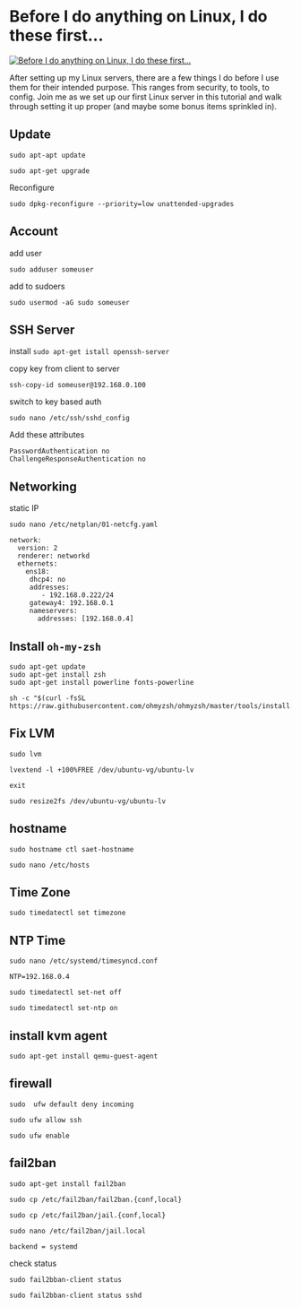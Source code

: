 # Before I do anything on Linux, I do these first...


[![Before I do anything on Linux, I do these first...](http://img.youtube.com/vi/ZsjK4VDopiE/0.jpg)](https://www.youtube.com/watch?v=ZsjK4VDopiE "Before I do anything on Linux, I do these first...")

After setting up my Linux servers, there are a few things I do before I use them for their intended purpose.  This ranges from security, to tools, to config.  Join me as we set up our first Linux server in this tutorial and walk through setting it up proper (and maybe some bonus items sprinkled in).



## Update

```
sudo apt-apt update

sudo apt-get upgrade
```

Reconfigure

`sudo dpkg-reconfigure --priority=low unattended-upgrades`



## Account

add user

`sudo adduser someuser`

add to sudoers

`sudo usermod -aG sudo someuser`

## SSH Server

install
`sudo apt-get istall openssh-server`

copy key from client to server

`ssh-copy-id someuser@192.168.0.100`

switch to key based auth

`sudo nano /etc/ssh/sshd_config`

Add these attributes

```
PasswordAuthentication no
ChallengeResponseAuthentication no
```


## Networking

static IP

`sudo nano /etc/netplan/01-netcfg.yaml`

```
network:
  version: 2
  renderer: networkd
  ethernets:
    ens18:
     dhcp4: no
     addresses: 
        - 192.168.0.222/24
     gateway4: 192.168.0.1
     nameservers:
       addresses: [192.168.0.4]

```




## Install `oh-my-zsh`


```
sudo apt-get update
sudo apt-get install zsh
sudo apt-get install powerline fonts-powerline

sh -c "$(curl -fsSL https://raw.githubusercontent.com/ohmyzsh/ohmyzsh/master/tools/install.sh)"
```

## Fix LVM

`sudo lvm`


`lvextend -l +100%FREE /dev/ubuntu-vg/ubuntu-lv`

`exit`

`sudo resize2fs /dev/ubuntu-vg/ubuntu-lv`

## hostname

`sudo hostname ctl saet-hostname`

`sudo nano /etc/hosts`

## Time Zone

`sudo timedatectl set timezone`


##  NTP Time

`sudo nano /etc/systemd/timesyncd.conf`

```
NTP=192.168.0.4
```

`sudo timedatectl set-net off`

`sudo timedatectl set-ntp on`


## install kvm agent

`sudo apt-get install qemu-guest-agent`


## firewall

`sudo  ufw default deny incoming`

`sudo ufw allow ssh`

`sudo ufw enable`

## fail2ban

`sudo apt-get install fail2ban`

`sudo cp /etc/fail2ban/fail2ban.{conf,local}`

`sudo cp /etc/fail2ban/jail.{conf,local}`

`sudo nano /etc/fail2ban/jail.local`

```
backend = systemd
```

check status

`sudo fail2bban-client status`


`sudo fail2bban-client status sshd`
